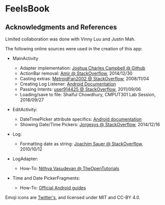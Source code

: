 # FeelsBook

## Acknowledgments and References

Limited collaboration was done with Vinny Luu and Justin Mah.

The following online sources were used in the creation of this app:

- MainActivity
    - Adapter implementation: [Joshua Charles Campbell @ Github](https://github.com/joshua2ua/lonelyTwitter)
    - ActionBar removal: [Amir @ StackOverflow](https://stackoverflow.com/a/27712413), 2014/12/30
    - Casting extras: [MetroidFan2002 @ StackOverflow](https://stackoverflow.com/a/262416), 2008/11/04
    - Creating Log Listener: [Android Documentation](https://developer.android.com/reference/android/widget/AdapterView.OnItemClickListener)
    - Passing Intents: [user914425 @ StackOverflow](https://stackoverflow.com/a/7325248), 2011/09/06
    - Loading/save to file: Shaiful Chowdhury, CMPUT301 Lab Session, 2018/09/27

- EditActivity:
    - DateTimePicker attribute specifics: [Android documentation](https://developer.android.com/reference/android/app/DatePickerDialog)
    - Showing Date/Time Pickers: [Jorgesys @ StackOverflow](https://stackoverflow.com/a/27514754), 2014/12/16

- Log:
    - Formatting date as string: [Joachim Sauer @ StackOverflow](https://stackoverflow.com/a/3914498), 2010/10/12
    
- LogAdapter:
    - How-To: [Nithya Vasudevan @ TheOpenTutorials](http://theopentutorials.com/tutorials/android/listview/android-custom-listview-with-image-and-text-using-arrayadapter)


- Time and Date PickerFragments:
    - How-To: [Official Android guides](https://developer.android.com/guide/topics/ui/controls/pickers)
    
Emoji icons are [Twitter's](https://github.com/twitter/twemoji), and licensed under MIT and CC-BY 4.0.